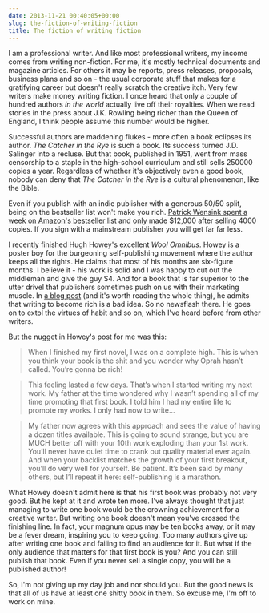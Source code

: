 ```yaml
---
date: 2013-11-21 00:40:05+00:00
slug: the-fiction-of-writing-fiction
title: The fiction of writing fiction
---
```


I am a professional writer. And like most professional writers, my income comes from writing non-fiction. For me, it's mostly technical documents and magazine articles. For others it may be reports, press releases, proposals, business plans and so on - the usual corporate stuff that makes for a gratifying career but doesn't really scratch the creative itch. Very few writers make money writing fiction. I once heard that only a couple of hundred authors *in the world* actually live off their royalties. When we read stories in the press about J.K. Rowling being richer than the Queen of England, I think people assume this number would be higher.

Successful authors are maddening flukes - more often a book eclipses its author. *The Catcher in the Rye* is such a book. Its success turned J.D. Salinger into a recluse. But that book, published in 1951, went from mass censorship to a staple in the high-school curriculum and still sells 250000 copies a year. Regardless of whether it's objectively even a good book, nobody can deny that *The Catcher in the Rye* is a cultural phenomenon, like the Bible.

Even if you publish with an indie publisher with a generous 50/50 split, being on the bestseller list won't make you rich. [Patrick Wensink spent a week on Amazon's bestseller list](http://www.salon.com/2013/03/15/hey_amazon_wheres_my_money/) and only made $12,000 after selling 4000 copies. If you sign with a mainstream publisher you will get far far less.

I recently finished Hugh Howey's excellent _Wool Omnibus_. Howey is a poster boy for the burgeoning self-publishing movement where the author keeps all the rights. He claims that most of his months are six-figure months. I believe it - his work is solid and I was happy to cut out the middleman and give the guy $4. And for a book that is far superior to the utter drivel that publishers sometimes push on us with their marketing muscle. In [a blog post](http://www.hughhowey.com/my-advice-to-aspiring-authors/) (and it's worth reading the whole thing), he admits that writing to become rich is a bad idea. So no newsflash there. He goes on to extol the virtues of habit and so on, which I've heard before from other writers.

But the nugget in Howey's post for me was this:

> When I finished my first novel, I was on a complete high. This is when you think your book is the shit and you wonder why Oprah hasn’t called. You’re gonna be rich!

> This feeling lasted a few days. That’s when I started writing my next work. My father at the time wondered why I wasn’t spending all of my time promoting that first book. I told him I had my entire life to promote my works. I only had now to write...

> My father now agrees with this approach and sees the value of having a dozen titles available. This is going to sound strange, but you are MUCH better off with your 10th work exploding than your 1st work. You’ll never have quiet time to crank out quality material ever again. And when your backlist matches the growth of your first breakout, you’ll do very well for yourself. Be patient. It’s been said by many others, but I’ll repeat it here: self-publishing is a marathon.

What Howey doesn't admit here is that his first book was probably not very good. But he kept at it and wrote ten more. I've always thought that just managing to write one book would be the crowning achievement for a creative writer. But writing one book doesn't mean you've crossed the finishing line. In fact, your magnum opus may be ten books away, or it may be a fever dream, inspiring you to keep going. Too many authors give up after writing one book and failing to find an audience for it. But what if the only audience that matters for that first book is you? And you can still publish that book. Even if you never sell a single copy, you will be a published author!

So, I'm not giving up my day job and nor should you. But the good news is that all of us have at least one shitty book in them. So excuse me, I'm off to work on mine.
